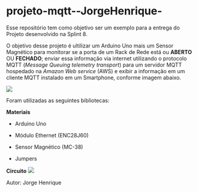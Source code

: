 # projeto-mqtt--JorgeHenrique-
Esse  repositório tem como objetivo ser um exemplo para a entrega do Projeto desenvolvido na Splint 8.

O objetivo desse projeto é ultilizar um Arduino Uno mais um Sensor Magnético para monitorar se a porta de um Rack de Rede está ou **ABERTO** OU **FECHADO**; enviar essa informação via internet utilizando o protocolo MQTT (*Message Queuing telemetry transport*) para um servidor MQTT hospedado na *Amazon Web service* (AWS) e exibir a informação em um cliente MQTT [](https://play.google.com/store/apps/details?id=net.routix.mqttdash&hl=en&gl=US) instalado em um Smartphone, conforme imagem abaixo.

![](https://camo.githubusercontent.com/7beef2d4780d87a603d7de49b2da0467c8537dff96575b628a04bd4010ebb1cc/68747470733a2f2f692e696d6775722e636f6d2f4d576870586b562e706e67)

Foram utilizadas as seguintes bibliotecas:





**Materiais**

- Arduino Uno

- Módulo Ethernet (ENC28J60)

- Sensor Magnético (MC-38)

- Jumpers


 **Circuito**
![](https://camo.githubusercontent.com/ad1da211b35b60b23fb095a64e76dc6504d0c3229e853bd82a69a4d5d27bbb88/68747470733a2f2f692e696d6775722e636f6d2f594947477453472e706e67)

Autor: Jorge Henrique

